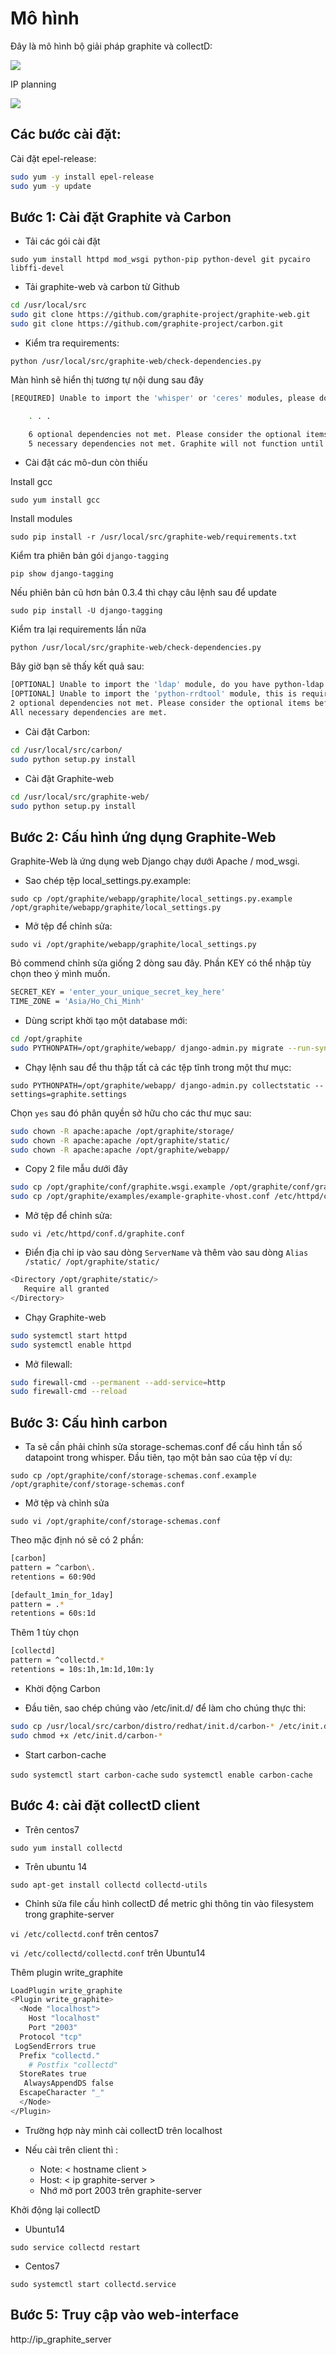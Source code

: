 #  Mô hình

Đây là mô hình bộ giải pháp graphite và collectD:

<img src="http://i.imgur.com/Kq22Bk3.png">

IP planning

<img src="http://i.imgur.com/0YZuSEQ.png">

## Các bước cài đặt:

Cài đặt epel-release:

```sh
sudo yum -y install epel-release
sudo yum -y update
```

## Bước 1: Cài đặt Graphite và Carbon
- Tải các gói cài đặt

``sudo yum install httpd mod_wsgi python-pip python-devel git pycairo libffi-devel``

- Tải graphite-web và carbon từ Github

```sh
cd /usr/local/src
sudo git clone https://github.com/graphite-project/graphite-web.git
sudo git clone https://github.com/graphite-project/carbon.git
```

- Kiểm tra requirements:

``python /usr/local/src/graphite-web/check-dependencies.py``

Màn hình sẽ hiển thị tương tự nội dung sau đây

```sh
[REQUIRED] Unable to import the 'whisper' or 'ceres' modules, please download this package from the Graphite project page and install it.

    . . .

    6 optional dependencies not met. Please consider the optional items before proceeding.
    5 necessary dependencies not met. Graphite will not function until these dependencies are fulfilled.
```
- Cài đặt các mô-dun còn thiếu

Install gcc

``sudo yum install gcc``

Install modules

``sudo pip install -r /usr/local/src/graphite-web/requirements.txt``

Kiểm tra phiên bản gói ``django-tagging``

``pip show django-tagging``

Nếu phiên bản cũ hơn bản 0.3.4 thì chạy câu lệnh sau để update

``sudo pip install -U django-tagging``

Kiểm tra lại requirements lần nữa

``python /usr/local/src/graphite-web/check-dependencies.py``

Bây giờ bạn sẽ thấy kết quả sau:

```sh
[OPTIONAL] Unable to import the 'ldap' module, do you have python-ldap installed for python 2.7.5? Without python-ldap, you will not be able to use LDAP authentication in the graphite webapp.
[OPTIONAL] Unable to import the 'python-rrdtool' module, this is required for reading RRD.
2 optional dependencies not met. Please consider the optional items before proceeding.
All necessary dependencies are met.
```

- Cài đặt Carbon:

```sh
cd /usr/local/src/carbon/
sudo python setup.py install
```

- Cài đặt Graphite-web

```sh
cd /usr/local/src/graphite-web/
sudo python setup.py install
```

## Bước 2: Cấu hình ứng dụng Graphite-Web

Graphite-Web là ứng dụng web Django chạy dưới Apache / mod_wsgi.

- Sao chép tệp local_settings.py.example:

``sudo cp /opt/graphite/webapp/graphite/local_settings.py.example /opt/graphite/webapp/graphite/local_settings.py``

- Mở tệp để chỉnh sửa:

``sudo vi /opt/graphite/webapp/graphite/local_settings.py``

 Bỏ commend chỉnh sửa giống 2 dòng sau đây. Phần KEY có thể nhập tùy chọn theo ý mình muốn.

```sh
SECRET_KEY = 'enter_your_unique_secret_key_here'
TIME_ZONE = 'Asia/Ho_Chi_Minh'
```

- Dùng script khời tạo một database mới:

```sh
cd /opt/graphite
sudo PYTHONPATH=/opt/graphite/webapp/ django-admin.py migrate --run-syncdb  --settings=graphite.settings
```

- Chạy lệnh sau để thu thập tất cả các tệp tĩnh trong một thư mục:

``sudo PYTHONPATH=/opt/graphite/webapp/ django-admin.py collectstatic --settings=graphite.settings``

Chọn  ``yes`` sau đó phân quyền sở hữu cho các thư mục sau:

```sh
sudo chown -R apache:apache /opt/graphite/storage/
sudo chown -R apache:apache /opt/graphite/static/
sudo chown -R apache:apache /opt/graphite/webapp/
```

- Copy 2 file mẫu dưới đây

```sh
sudo cp /opt/graphite/conf/graphite.wsgi.example /opt/graphite/conf/graphite.wsgi
sudo cp /opt/graphite/examples/example-graphite-vhost.conf /etc/httpd/conf.d/graphite.conf
```
- Mở tệp để chỉnh sửa:

``sudo vi /etc/httpd/conf.d/graphite.conf``

- Điển địa chỉ ip vào sau dòng ``ServerName`` và thêm vào sau dòng ``Alias /static/ /opt/graphite/static/``

```sh
<Directory /opt/graphite/static/>
   Require all granted
</Directory>
```

- Chạy Graphite-web

```sh
sudo systemctl start httpd
sudo systemctl enable httpd
```
- Mở filewall:

```sh
sudo firewall-cmd --permanent --add-service=http
sudo firewall-cmd --reload
```

## Bước 3: Cấu hình carbon

- Ta sẽ cần phải chỉnh sửa storage-schemas.conf để cấu hình tần số datapoint trong whisper. Đầu tiên, tạo một bản sao của tệp ví dụ:

``sudo cp /opt/graphite/conf/storage-schemas.conf.example /opt/graphite/conf/storage-schemas.conf``

- Mở tệp và chỉnh sửa

``sudo vi /opt/graphite/conf/storage-schemas.conf``

Theo mặc định nó sẽ có 2 phần:

```sh
[carbon]
pattern = ^carbon\.
retentions = 60:90d

[default_1min_for_1day]
pattern = .*
retentions = 60s:1d
```
Thêm 1 tùy chọn

```sh
[collectd]
pattern = ^collectd.*
retentions = 10s:1h,1m:1d,10m:1y
```

- Khời động Carbon

- Đầu tiên, sao chép chúng vào /etc/init.d/ để làm cho chúng thực thi:

```sh
sudo cp /usr/local/src/carbon/distro/redhat/init.d/carbon-* /etc/init.d/
sudo chmod +x /etc/init.d/carbon-*
```

- Start carbon-cache

``sudo systemctl start carbon-cache``
``sudo systemctl enable carbon-cache``

## Bước 4: cài đặt collectD client

- Trên centos7

``sudo yum install collectd``

- Trên ubuntu 14

``sudo apt-get install collectd collectd-utils``

- Chỉnh sửa file cấu hình collectD để metric ghi thông tin vào filesystem trong graphite-server

``vi /etc/collectd.conf`` trên centos7

``vi /etc/collectd/collectd.conf`` trên Ubuntu14

Thêm plugin write_graphite

```sh
LoadPlugin write_graphite
<Plugin write_graphite>
  <Node "localhost">
    Host "localhost"
    Port "2003"
  Protocol "tcp"
 LogSendErrors true
  Prefix "collectd."
    # Postfix "collectd"
  StoreRates true
   AlwaysAppendDS false
  EscapeCharacter "_"
  </Node>
</Plugin>
```
- Trường hợp này mình cài collectD trên localhost
- Nếu cài trên client thì :

  + Note: < hostname client >
  + Host: < ip graphite-server >
  + Nhớ mở port 2003 trên graphite-server

Khởi động lại collectD

- Ubuntu14

``sudo service collectd restart``

- Centos7

``sudo systemctl start collectd.service``

## Bước 5: Truy cập vào web-interface

http://ip_graphite_server
